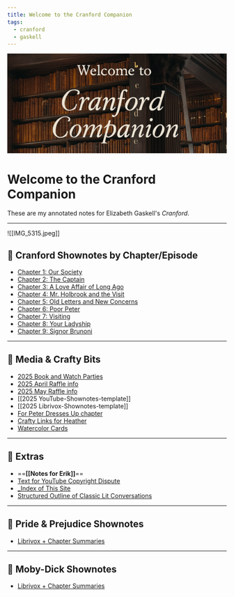 ```yaml
---
title: Welcome to the Cranford Companion
tags:
  - cranford
  - gaskell
---
```


![Welcome to the Cranford Companion](media/banner-cranford-library.png)

# Welcome to the Cranford Companion

These are my annotated notes for Elizabeth Gaskell's *Cranford*.

---
![[IMG_5315.jpeg]]
## 📘 Cranford Shownotes by Chapter/Episode

- [Chapter 1: Our Society](./🎤001-CRANFORD-ch-1-679-04.11.25)
- [Chapter 2: The Captain](./🎤002-cranford-ch-2-680-04.18.25)
- [Chapter 3: A Love Affair of Long Ago](./🎤003-CRANFORD-Ch-3-681-ANNIVERSARY-04.25.25)
- [Chapter 4: Mr. Holbrook and the Visit](./🎤004-CRANFORD-Ch-4-682-05.02.25)
- [Chapter 5: Old Letters and New Concerns](./🎤005-Cranford-Ch-5-683-05.10.25)
- [Chapter 6: Poor Peter](./🎤006-Cranford-Ch-6-684-05.16.25)
- [Chapter 7: Visiting](./🎤007-Cranford-Ch-7-685-05.23.25)
- [Chapter 8: Your Ladyship](./🎤008-Cranford-Ch-8-686-05.30.25)
- [Chapter 9: Signor Brunoni](./009-Cranford-Ch-9-687-06.06.25)

---

## 🎨 Media & Crafty Bits

- [2025 Book and Watch Parties](./2025-Book-and-Watch-Parties)
- [2025 April Raffle info](./2025-April-Raffle)
- [2025 May Raffle info](./2025-May-Raffle-info)
- [[2025 YouTube-Shownotes-template]]
- [[2025 Librivox-Shownotes-template]]
- [For Peter Dresses Up chapter](./media/20-Use-when-Peter-Dresses-Up)
- [Crafty Links for Heather](./media/999-Cranford-Crafty-Bits-links-for-Heather)
- [Watercolor Cards](./media/999-maybe-use-CraftLit-Watercolor-Cards)

---

## 🧶 Extras

- ==**[[Notes for Erik]]**==
- [Text for YouTube Copyright Dispute](./2025-Matthew-Shell-Copyright-Dispute)
- [_Index of This Site](_Index_of_Cranford.md)
- [Structured Outline of Classic Lit Conversations](./media/999-Maybe-use-Structured-Outline-of-Classic-Literature-Conversations)

---

## 📘 Pride & Prejudice Shownotes

- [Librivox + Chapter Summaries](./001-Cranford-Librivox-+-all-summaries)

---

## 📘 Moby-Dick Shownotes

- [Librivox + Chapter Summaries](./001-Cranford-Librivox-+-all-summaries)
